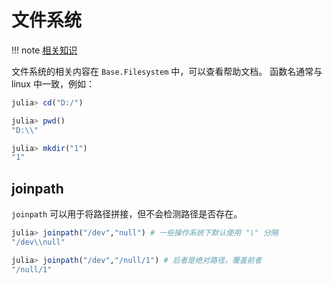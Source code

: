 # 文件系统
!!! note
	[相关知识](../knowledge/filesystem.md)

文件系统的相关内容在 `Base.Filesystem` 中，可以查看帮助文档。
函数名通常与 linux 中一致，例如：
```jl
julia> cd("D:/")

julia> pwd()
"D:\\"

julia> mkdir("1")
"1"
```

## joinpath
`joinpath` 可以用于将路径拼接，但不会检测路径是否存在。
```jl
julia> joinpath("/dev","null") # 一些操作系统下默认使用 "\" 分隔
"/dev\\null"

julia> joinpath("/dev","/null/1") # 后者是绝对路径，覆盖前者
"/null/1"
```
